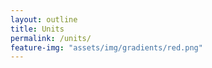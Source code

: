 ```yaml
---
layout: outline
title: Units
permalink: /units/
feature-img: "assets/img/gradients/red.png"
---
```


